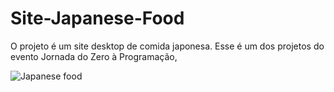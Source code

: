 # Site-Japanese-Food
O projeto é um site desktop de comida japonesa.
Esse é um dos projetos do evento Jornada do Zero à Programação, 

![Japanese food](https://github.com/luizsimi/Site-Japanese-Food/assets/141957782/2625a9c0-d707-4062-8eee-d984c0c357eb)

